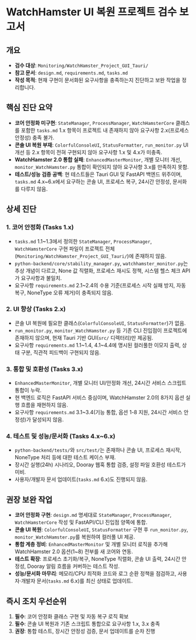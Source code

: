 # WatchHamster UI 복원 프로젝트 검수 보고서

## 개요
- **검수 대상**: `Monitoring/WatchHamster_Project_GUI_Tauri/`
- **참고 문서**: `design.md`, `requirements.md`, `tasks.md`
- **작성 목적**: 현재 구현이 문서화된 요구사항을 충족하는지 진단하고 보완 작업을 정리합니다.

## 핵심 진단 요약
- **코어 안정화 미구현**: `StateManager`, `ProcessManager`, `WatchHamsterCore` 클래스를 포함한 `tasks.md` 1.x 항목이 프로젝트 내 존재하지 않아 요구사항 2.x(프로세스 안정성) 충족 불가.
- **콘솔 UI 복원 부재**: `ColorfulConsoleUI`, `StatusFormatter`, `run_monitor.py` UI 개선 등 2.x 항목이 전혀 구현되지 않아 요구사항 1.x 및 4.x가 미충족.
- **WatchHamster 2.0 통합 실패**: `EnhancedMasterMonitor`, 개별 모니터 개선, `monitor_WatchHamster.py` 통합이 확인되지 않아 요구사항 3.x를 만족하지 못함.
- **테스트/성능 검증 공백**: 현 테스트들은 Tauri GUI 및 FastAPI 백엔드 위주이며, `tasks.md` 4.x~6.x에서 요구하는 콘솔 UI, 프로세스 복구, 24시간 안정성, 문서화를 다루지 않음.

## 상세 진단

### 1. 코어 안정화 (Tasks 1.x)
- `tasks.md` 1.1~1.3에서 정의한 `StateManager`, `ProcessManager`, `WatchHamsterCore` 구현 파일이 프로젝트 전체(`Monitoring/WatchHamster_Project_GUI_Tauri/`)에 존재하지 않음.
- `python-backend/core/stability_manager.py`, `watchhamster_monitor.py`는 추상 개념이 다르고, None 값 직렬화, 프로세스 재시도 정책, 시스템 헬스 체크 API가 요구사항과 불일치.
- 요구사항 `requirements.md` 2.1~2.4의 수용 기준(프로세스 시작 실패 방지, 자동 복구, NoneType 오류 제거)이 충족되지 않음.

### 2. UI 향상 (Tasks 2.x)
- 콘솔 UI 복원에 필요한 클래스(`ColorfulConsoleUI`, `StatusFormatter`)가 없음.
- `run_monitor.py`, `monitor_WatchHamster.py` 등 기존 CLI 진입점이 프로젝트에 존재하지 않으며, 현재 Tauri 기반 GUI(`src/` 디렉터리)만 제공됨.
- 요구사항 `requirements.md` 1.1~1.4, 4.1~4.4에 명시된 컬러풀한 이모지 출력, 상태 구분, 직관적 피드백이 구현되지 않음.

### 3. 통합 및 호환성 (Tasks 3.x)
- `EnhancedMasterMonitor`, 개별 모니터 UI/안정화 개선, 24시간 서비스 스크립트 통합이 누락.
- 현 백엔드 로직은 FastAPI 서비스 중심이며, WatchHamster 2.0의 8가지 옵션 실행 흐름을 재현하지 않음.
- 요구사항 `requirements.md` 3.1~3.4(기능 통합, 옵션 1-8 지원, 24시간 서비스 안정성)가 달성되지 않음.

### 4. 테스트 및 성능/문서화 (Tasks 4.x~6.x)
- `python-backend/tests/`와 `src/test/`는 존재하나 콘솔 UI, 프로세스 재시작, NoneType 처리 등에 대한 테스트 케이스 부재.
- 장시간 실행(24h) 시나리오, Dooray 웹훅 통합 검증, 설정 파일 호환성 테스트가 미비.
- 사용자/개발자 문서 업데이트(`tasks.md` 6.x)도 진행되지 않음.

## 권장 보완 작업
- **코어 안정화 구현**: `design.md` 명세대로 `StateManager`, `ProcessManager`, `WatchHamsterCore` 작성 및 FastAPI/CLI 진입점 양쪽에 통합.
- **콘솔 UI 복원**: `ColorfulConsoleUI`, `StatusFormatter` 구현 후 `run_monitor.py`, `monitor_WatchHamster.py`를 복원하여 컬러풀 UI 제공.
- **통합 계층 정비**: `EnhancedMasterMonitor` 및 개별 모니터 로직을 추가해 WatchHamster 2.0 옵션(1~8) 전부를 새 코어와 연동.
- **테스트 확장**: 프로세스 초기화/복구, NoneType 직렬화, 콘솔 UI 출력, 24시간 안정성, Dooray 알림 흐름을 커버하는 테스트 작성.
- **성능/문서화 마무리**: 메모리/CPU 최적화 코드와 로그 순환 정책을 점검하고, 사용자·개발자 문서(`tasks.md` 6.x)를 최신 상태로 업데이트.

## 즉시 조치 우선순위
1. **필수**: 코어 안정화 클래스 구현 및 자동 복구 로직 확보
2. **필수**: 콘솔 UI 복원과 기존 스크립트 통합으로 요구사항 1.x, 3.x 충족
3. **권장**: 통합 테스트, 장시간 안정성 검증, 문서 업데이트를 순차 진행
